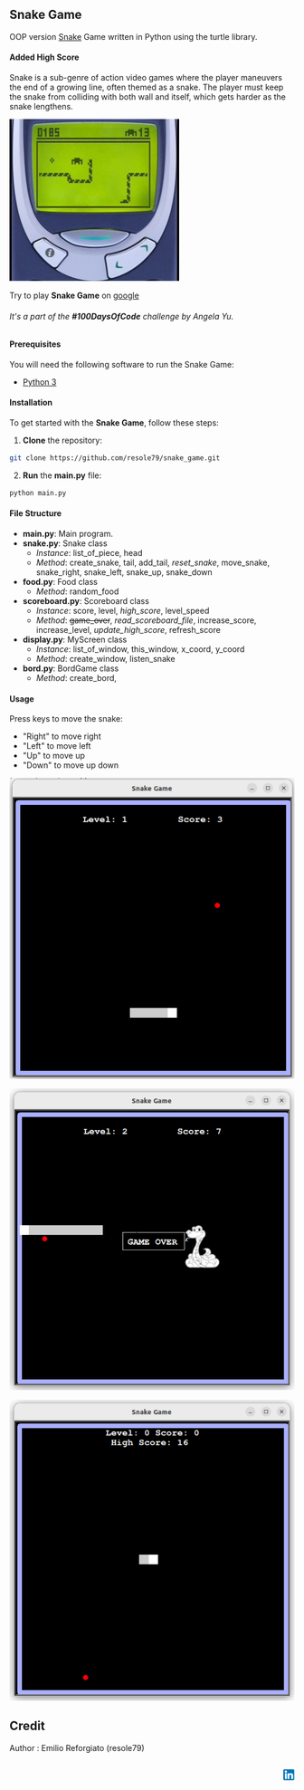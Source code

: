 ## Snake Game

OOP version [Snake](https://en.wikipedia.org/wiki/Snake_(video_game_genre)) Game written in Python using the turtle library.        

#### Added **High Score**       
       
Snake is a sub-genre of action video games where the player maneuvers the end of a growing line, often themed as a snake. The player must keep the snake from colliding with both wall and itself, which gets harder as the snake lengthens.       

![nokia snake game](./image/nokia-snake-game.jpg)



Try to play **Snake Game** on [google](https://g.co/kgs/sMDddp)


###### It's a part of the **#100DaysOfCode** challenge by *Angela Yu*. ######    


#### Prerequisites
You will need the following software to run the Snake Game:
 - [Python 3](https://www.python.org/downloads/)

#### Installation
To get started with the **Snake Game**, follow these steps:

1. **Clone** the repository:

```sh
git clone https://github.com/resole79/snake_game.git
```

2. **Run** the **main.py** file:

```sh
python main.py
```

#### File Structure   
 - **main.py**: Main program.
 - **snake.py**: Snake class
	- *Instance*: list_of_piece, head
	- *Method*: create_snake, tail, add_tail, *reset_snake*, move_snake, snake_right, snake_left, snake_up, snake_down
 - **food.py**: Food class
	- *Method*: random_food
 - **scoreboard.py**: Scoreboard class
	- *Instance*: score, level, *high_score*, level_speed
	- *Method*: ~~game_over~~, *read_scoreboard_file*, increase_score, increase_level, *update_high_score*, refresh_score
 - **display.py**: MyScreen class
	- *Instance*: list_of_window, this_window, x_coord, y_coord
	- *Method*: create_window, listen_snake
 - **bord.py**: BordGame class
	- *Method*: create_bord,

#### **Usage**

Press keys to move the snake:
 - "Right" to move right
 - "Left" to move left
 - "Up" to move up
 - "Down" to move up down       
 

![Snake Game](./image/snake_game_0.png)       

![Snake Game](./image/snake_game_1.png)         

![Snake Game](./image/snake_game_2.png)         

## **Credit**

Author : Emilio Reforgiato (resole79)

##
<p align="right"><a href="https://www.linkedin.com/in/emilio-reforgiato/" target=”_blank” ><img src="./image/in_logo.png" /></a></p>


